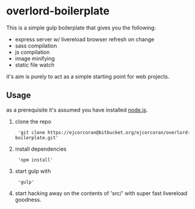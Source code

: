 # overlord-boilerplate

This is a simple gulp boilerplate that gives you the following:

* express server w/ livereload browser refresh on change
* sass compilation
* js compilation
* image minifying
* static file watch

it's aim is purely to act as a simple starting point for web projects.

## Usage

as a prerequisite it's assumed you have installed [node.js](http://nodejs.org).

1. clone the repo

		'git clone https://ejcorcoran@bitbucket.org/ejcorcoran/overlord-boilerplate.git'


2. install dependencies

		'npm install'


3. start gulp with
		
		'gulp'


4. start hacking away on the contents of 'src/' with super fast livereload goodness.
